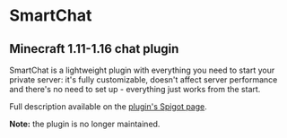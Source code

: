 # SmartChat
## Minecraft 1.11-1.16 chat plugin

SmartChat is a lightweight plugin with everything you need to start your private server: it's fully customizable, doesn't affect server performance and there's no need to set up - everything just works from the start.

Full description available on the [plugin's Spigot page](https://www.spigotmc.org/resources/smartchat.71508/).

**Note:** the plugin is no longer maintained.
